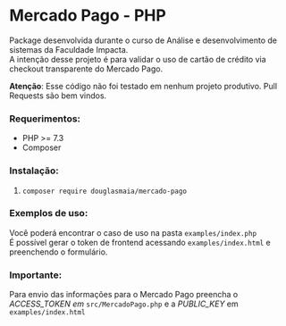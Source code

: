 # Mercado Pago - PHP
Package desenvolvida durante o curso de Análise e desenvolvimento de sistemas da Faculdade Impacta.  
A intenção desse projeto é para validar o uso de cartão de crédito via checkout transparente do Mercado Pago.  

**Atenção**: Esse código não foi testado em nenhum projeto produtivo. Pull Requests são bem vindos.


### Requerimentos:

- PHP >= 7.3
- Composer

### Instalação:

1. ```composer require douglasmaia/mercado-pago``` 

### Exemplos de uso:
Você poderá encontrar o caso de uso na pasta ```examples/index.php```  
É possível gerar o token de frontend acessando ```examples/index.html``` e preenchendo o formulário.  
 
### Importante:
Para envio das informações para o Mercado Pago preencha o _ACCESS_TOKEN em_ ```src/MercadoPago.php``` e a _PUBLIC_KEY_ em ```examples/index.html```
